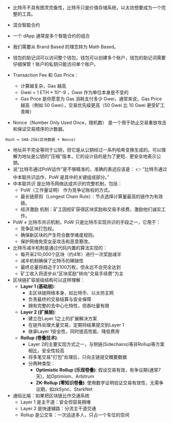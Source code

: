 - 比特币不具有图灵完备性，比特币只是价值存储系统，以太坊想要成为一个完整的工具。

- 混合智能合约

- 一个 dApp 通常是多个智能合约的组合

- 我们需要从 Brand Based 的理念转为 Math Based。

- 钱包的助记词可以访问整个钱包，钱包可以创建多个账户，钱包的助记词需要仔细保管！账户的私钥只能访问单个账户。

- Transaction Fee 和 Gas Price：

  - 计算越复杂，Gas 越高
  - Gwei = 1 ETH * 10^-9 ，Gwei 作为单位本身是不变的
  - Gas Price 是你愿意为 Gas 消耗支付多少 Gwei，通常来说，Gas Price 越高（例如 50 Gwei），交易优先级更高（50 Gwei 比 10 Gwei 更受矿工青睐）

- Nonce（Number Only Used Once，随机数） 是一个用于防止交易重放攻击和保证交易顺序的计数器。

```
Hash = SHA-256(区块数据 + Nonce)
```

- 地址并不完全等同于公钥，但它是从公钥经过一系列哈希变换生成的。可以理解为地址是公钥的"压缩"版本，它的设计目的是为了更短、更安全地表示公钥。
- 说“比特币通过PoW运作”是不够精准的，准确的表述应该是： 👉 “比特币通过中本聪共识运作，PoW 是其中的关键组成部分。”
- 中本聪共识 是比特币网络达成共识的完整机制，包括：
  - PoW（工作量证明） 作为竞争记账权的方式。
  - 最长链原则（Longest Chain Rule）：节点选择计算量最高的链作为有效链。
  - 经济激励 机制：矿工因挖矿获得区块奖励和交易手续费，激励他们诚实工作。
- PoW ≠ 比特币共识机制，PoW 只是比特币实现共识的手段之一，它用于：
  - 竞争区块打包权。
  - 确保新区块的产生符合数学难度规则。
  - 保护网络免受女巫攻击和恶意篡改。
- 比特币减半机制是通过代码内置的算法实现的：
  - 每开采210,000个区块（约4年）进行一次奖励减半
  - 减半机制确保了比特币的稀缺性
  - 最终总量将趋近于2100万枚，但永远不会完全达到
  - 矿工收入将逐步从"区块奖励"转向"交易手续费"为主
- 区块链扩容层级结构可以这样理解：
  - **Layer 1 (基础层)**:
    - 主区块链网络本身，如比特币、以太坊主网
    - 负责最终的交易结算与安全保障
    - 拥有完整的去中心化特性，但吞吐量有限
  - **Layer 2 (扩展层)**:
    - 建立在Layer 1之上的扩展解决方案
    - 在链外处理大量交易，定期将结果提交到Layer 1
    - 继承Layer 1安全性，同时提高性能、降低费用
  - **Rollup (卷叠技术)**:
    - Layer 2的主要实现方式之一，与侧链(Sidechains)等非Rollup等方案相比，安全性较高
    - 将多笔交易"打包"处理后，只向主链提交概要数据
    - 分两种类型：
      - **Optimistic Rollup (乐观卷叠)**: 假设交易有效，有争议期(通常7天)，如Optimism、Arbitrum
      - **ZK-Rollup (零知识卷叠)**: 使用数学证明验证交易有效性，无需争议期，如zkSync、StarkNet
- 通俗比喻：如果把区块链比作交通系统
  - Layer 1 是主干道：安全但容易拥堵
  - Layer 2 是快速辅路：分流主干道交通
  - Rollup 是公交车：一次运送多人，只占一个车位的空间
